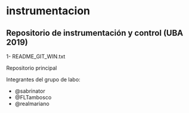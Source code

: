 # instrumentacion

## Repositorio de instrumentación y control (UBA 2019)

1- README_GIT_WIN.txt

Repositorio principal

Integrantes del grupo de labo:
 * @sabrinator
 * @FLTambosco
 * @realmariano
